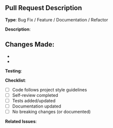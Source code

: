 ## Pull Request Description

**Type**: Bug Fix / Feature / Documentation / Refactor

**Description**:
<!-- Describe your changes -->

**Changes Made**:
-
-
-

**Testing**:
<!-- How did you test these changes? -->

**Checklist**:
- [ ] Code follows project style guidelines
- [ ] Self-review completed
- [ ] Tests added/updated
- [ ] Documentation updated
- [ ] No breaking changes (or documented)

**Related Issues**:
<!-- Reference any related issues -->

